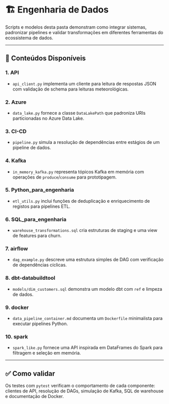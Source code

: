 # 🏗️ Engenharia de Dados

Scripts e modelos desta pasta demonstram como integrar sistemas, padronizar pipelines e validar transformações em diferentes ferramentas do ecossistema de dados.

---

## 📂 Conteúdos Disponíveis

### 1. **API**
- `api_client.py` implementa um cliente para leitura de respostas JSON com validação de schema para leituras meteorológicas.

### 2. **Azure**
- `data_lake.py` fornece a classe `DataLakePath` que padroniza URIs particionadas no Azure Data Lake.

### 3. **CI-CD**
- `pipeline.py` simula a resolução de dependências entre estágios de um pipeline de dados.

### 4. **Kafka**
- `in_memory_kafka.py` representa tópicos Kafka em memória com operações de `produce`/`consume` para prototipagem.

### 5. **Python_para_engenharia**
- `etl_utils.py` inclui funções de deduplicação e enriquecimento de registos para pipelines ETL.

### 6. **SQL_para_engenharia**
- `warehouse_transformations.sql` cria estruturas de staging e uma view de features para churn.

### 7. **airflow**
- `dag_example.py` descreve uma estrutura simples de DAG com verificação de dependências cíclicas.

### 8. **dbt-databuildtool**
- `models/dim_customers.sql` demonstra um modelo dbt com `ref` e limpeza de dados.

### 9. **docker**
- `data_pipeline_container.md` documenta um `Dockerfile` minimalista para executar pipelines Python.

### 10. **spark**
- `spark_like.py` fornece uma API inspirada em DataFrames do Spark para filtragem e seleção em memória.

---

## ✅ Como validar
Os testes com `pytest` verificam o comportamento de cada componente: clientes de API, resolução de DAGs, simulação de Kafka, SQL de warehouse e documentação de Docker.
